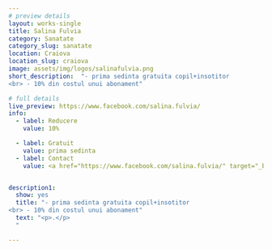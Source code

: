```yaml
---
# preview details
layout: works-single
title: Salina Fulvia
category: Sanatate
category_slug: sanatate
location: Craiova
location_slug: craiova
image: assets/img/logos/salinafulvia.png
short_description:  "- prima sedinta gratuita copil+insotitor
<br> - 10% din costul unui abonament"

# full details
live_preview: https://www.facebook.com/salina.fulvia/
info:
  - label: Reducere
    value: 10% 

  - label: Gratuit
    value: prima sedinta
  - label: Contact
    value: <a href="https://www.facebook.com/salina.fulvia/" target="_blank">Website</a>


description1:
  show: yes
  title: "- prima sedinta gratuita copil+insotitor
<br> - 10% din costul unui abonament"
  text: "<p>.</p>
  "

---
```

